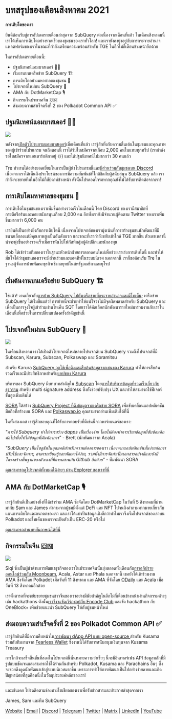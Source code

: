 # บทสรุปของเดือนสิงหาคม 2021

**การเติบโตของเรา**

ยินดีต้อนรับสู่การอัปเดตรายเดือนล่าสุดจาก SubQuery ต่อเนื่องจากเดือนที่แล้ว ในเดือนสิงหาคมนี้เราได้เห็นการเติบโตอย่างรวดเร็วของชุมชนของเราทั่วโลก! และเรายังคงยุ่งอยู่กับการกระจายอำนาจแพลตฟอร์มของเราในขณะที่กำลังเตรียมความพร้อมสำหรับ TGE ในอีกไม่กี่เดือนข้างหน้าอีกด้วย

ในการอัปเดตรายเดือนนี้:

-   ปฐมนิเทศน์แอมบาสเดอร์ 👩‍💼
-   เริ่มงานบนเครือข่าย SubQuery 🏗
-   การเติบโตอย่างมหาศาลของชุมชน 🚀
-   โปรเจกต์ใหม่บน SubQuery 🤝
-   AMA กับ DotMarketCap 🎙
-   กิจกรรมในประเทศจีน 🇨🇳
-   ส่งมอบความสำเร็จครั้งที่ 2 ของ Polkadot Common API ✅

## ปฐมนิเทศน์แอมบาสเดอร์ 👩‍💼

![](https://miro.medium.com/max/1400/0*_nOcsPjhQxta_FPH)

หลังจาก[เปิดตัวโปรแกรมแอมบาสเดอร์](https://subquery.medium.com/introducing-the-subquery-ambassador-program-aa82613ab804)เมื่อเดือนที่แล้ว เรารู้สึกทึ่งกับความตื่นเต้นในชุมชนและคุณภาพของผู้เข้าร่วมโปรแกรม จนถึงตอนนี้ เราได้รับใบสมัครจากเกือบ 2,000 คนในแทบทุกทวีป (เรากำลังรอใบสมัครจากแอนตาร์กติกาอยู่ ☃️) และได้ปฐมนิเทศน์ไปมากกว่า 30 คนแล้ว

Tre ทำงานได้อย่างยอดเยี่ยมในการเป็นผู้นำโปรแกรมนี้และ[มีส่วนร่วมกับชุมชนบน Discord](https://discord.com/invite/78zg8aBSMG) เนื่องจากเราได้เห็นถึงประโยชน์ของการมีความสัมพันธ์ที่ใกล้ชิดกับผู้สนับสนุน SubQuery แล้ว เรากำลังจะขยายทีมในอีกไม่กี่สัปดาห์ข้างหน้า ดังนั้นโปรดอดใจรอหากคุณยังไม่ได้รับการติดต่อจากเรา!

## การเติบโตมหาศาลของชุมชน 🚀

การเติบโตในชุมชนของเราเพิ่มขึ้นอย่างรวดเร็วในเดือนนี้ โดย Discord ของเรามีสมาชิกที่กระตือรือร้นและคอยสนับสนุนเกือบ 2,000 คน อีกทั้งเรายังมีจำนวนผู้ติดตาม Twitter ของเราเพิ่มขึ้นมากกว่า 6,000 คน

เรายินดีเป็นอย่างยิ่งกับการเติบโตนี้ เนื่องจากโปรเจกต์ของเรามุ่งเน้นที่การสร้างชุมชนนักพัฒนาที่มีขนาดเล็กลงแต่มีคุณภาพสูงเป็นอันดับแรก และขณะที่เรากำลังขยับเข้าใกล้ TGE มากขึ้น ตัวเลขเหล่านี้น่าจะพุ่งขึ้นอย่างรวดเร็วเมื่อเราหันไปโฟกัสที่กลุ่มผู้ค้าปลีกและนักลงทุน

Rob ได้เข้าร่วมทีมของเราในฐานะหัวหน้าฝ่ายการตลาดคนใหม่เพื่อช่วยเราเร่งการเติบโตนี้ และทำให้มั่นใจได้ว่าชุมชนของเราจะมีส่วนร่วมและแอคทีฟในระบบนิเวศ นอกจากนี้ เราก็ขอต้อนรับ Tre ในฐานะผู้จัดการฝ่ายพัฒนาธุรกิจเชิงกลยุทธ์ในสหรัฐอเมริกาและยุโรป

## เริ่มต้นงานบนเครือข่าย SubQuery 🏗

ใช่แล้ว! งานเกี่ยวกับ[การย้าย SubQuery ไปยังเครือข่ายที่กระจายอำนาจและมีโทเค็น](https://subquery.medium.com/the-subquery-network-a-summary-46cde0acb010); เครือข่าย SubQuery ได้เริ่มขึ้นแล้ว! การย้ายนี้จะช่วยทำให้แน่ใจว่าไม่มีจุดผิดพลาดสำหรับ SubQuery และเพื่อเป็นการจูงใจผู้เข้าร่วมผ่านโทเค็น SQT โดยเราได้คัดเลือกนักพัฒนารายใหม่มาร่วมงานกับเราในเดือนนี้เพื่อช่วยในการเปลี่ยนแปลงครั้งสำคัญเช่นนี้

## โปรเจกต์ใหม่บน SubQuery 🤝

![](https://miro.medium.com/max/4800/1*yUruZPSKP_0BA6mA72P8xg.gif)

ในเดือนสิงหาคม เราได้เปิดตัวโปรเจกต์ใหม่หลายโปรเจกต์บน SubQuery รวมถึงโปรเจกต์ที่มี Subscan, Karura, Subscan, Polkaswap และ Soramitsu

สำหรับ Karura [SubQuery ถูกใช้เพื่อดึงและสืบค้นข้อมูลจากเชนของ Karura](https://subquery.medium.com/karura-integrates-with-subquery-to-aggregate-and-serve-defi-data-to-kusama-builders-d34f0e722311?source=your_stories_page-------------------------------------) ทำให้การสืบค้นรวดเร็วและมีประสิทธิภาพสำหรับ[แอปของ Karura](https://apps.karura.network/)

บริการของ SubQuery มีบทบาทสำคัญใน [Subscan](https://www.subscan.io/) โดย[การให้บริการข้อมูลที่รวดเร็วเกี่ยวกับธุรกรรม](https://subquery.medium.com/subscans-multi-signature-tool-powered-by-subquery-926da3e4fc25?source=your_stories_page-------------------------------------) สำหรับ multi signature address ซึ่งทั้งช่วยปรับปรุง UX และทำให้สามารถใช้ฟีเจอร์ขั้นสูงเพิ่มเติมได้

[SORA](https://sora.org/) ได้สร้าง [SubQuery Project ที่ดึงข้อมูลจากเครือข่าย SORA](https://subquery.medium.com/sora-integrates-subquery-to-provide-data-to-the-sora-network-5a73f77a40aa?source=your_stories_page-------------------------------------) เพื่อขับเคลื่อนแอปพลิเคชันมือถือที่สร้างบน SORA และ [Polkaswap.io](http://polkaswap.io/) คุณสามารถอ่านเพิ่มเติมได้ที่นี่

ในทั้งสองเคส เรารู้สึกขอบคุณที่ได้รับการตอบรับที่ดีเช่นนี้จากพาร์ทเนอร์ของเรา:

*"การใช้ Subquery ทำให้การสร้าง dapps เป็นเรื่องง่าย โดยไม่ต้องทำการเรียกข้อมูลที่ซับซ้อนอีกต่อไปเพื่อให้ได้ข้อมูลที่ฉันต้องการ"* - Brett (นักพัฒนาจาก Acala)

*"SubQuery เป็นโซลูชันในอุดมคติสำหรับความต้องการของเรา เนื่องจากแอปพลิเคชันนั้นง่ายต่อการปรับใช้และจัดการ, สามารถเรียนรู้และพัฒนาได้ง่าย, รวมทั้งมีการจัดทำเป็นเอกสารอย่างดีและยังมีโครงสร้างพื้นฐานของตัวเองที่มีการผสานกับ Github อีกด้วย"*  - ทีมพัฒนา SORA

[คุณสามารถดูโปรเจกต์ทั้งหมดได้ง่ายๆ ผ่าน Explorer ของเราที่นี่](https://explorer.subquery.network/)

## AMA กับ DotMarketCap 🎙

เรารู้สึกยินดีเป็นอย่างยิ่งที่ได้เข้าร่วม AMA ซึ่งจัดโดย DotMarketCap ในวันที่ 5 สิงหาคมที่ผ่านมากับ Sam และ James คำถามจากผู้ชมมีตั้งแต่ DeFi และ NFT ไปจนถึงคำถามมากมายเกี่ยวกับแผนการเติบโตและอนาคตของเรา และเราได้แบ่งปันข้อมูลเชิงลึกว่าทำไมเราจึงเริ่มโปรเจกต์ของเราบน Polkadot และโทเค็นของเราจะเปิดตัวเป็น ERC-20 หรือไม่

[คุณสามารถอ่านบทสัมภาษณ์ได้ที่นี่](https://dotmarketcap.com/blog-detail/288/ama30-recap-polkawarriors-x-subquery)

## กิจกรรมในจีน 🇨🇳

![](https://miro.medium.com/max/1400/0*A5oqsryFRbGX0MDx)

Siqi ซึ่งเป็นผู้นำด้านการพัฒนาธุรกิจของเราในประเทศจีนนั้นยุ่งตลอดทั้งเดือนกับ[การอภิปรายออนไลน์ร่วมกับ Moonbeam](https://twitter.com/SubQueryNetwork/status/1425293137103122432/photo/1), Acala, Astar และ Phala นอกจากนี้ เธอยังได้เข้าร่วมงาน AMA ซึ่งจัดโดย Polkadot เมื่อวันที่ 11 สิงหาคม และ AMA ที่จัดโดย [ODaily](http://www.odaily.com/) และ Acala เมื่อวันที่ 13 สิงหาคมอีกด้วย

เราตั้งตารอที่จะขยับขยายชุมชนชาวจีนของเราอย่างมีนัยสำคัญในอีกไม่กี่เดือนข้างหน้าผ่านกิจกรรมต่างๆ เช่น hackathons ดังนั้น[เราจึงจะจัดเวิร์กชอปกับ Encode Club](https://www.eventbrite.co.uk/e/polkadot-hackathon-subquery-workshop-tickets-167321106935?aff=ebdsoporgprofile) และจัด hackathon กับ OneBlock+ เพื่อช่วยแนะนำ SubQuery ให้กับผู้ชมหน้าใหม่

## ส่งมอบความสำเร็จครั้งที่ 2 ของ Polkadot Common API ✅

เรารู้สึกยินดีที่มีความคืบหน้าใน[การพัฒนา dApp API แบบ open-source ](https://docs.google.com/document/d/13L8HBwB6VB-n2g274FFFJKORYPJsq744C6H8iEDQ0-0/edit)สำหรับ Kusama ร่วมกับทีมงานจาก [Fearless Wallet](https://fearlesswallet.io/) ซึ่งงานนี้ได้รับการสนับสนุนเงินทุนจาก Kusama Treasury

การใกล้จะเสร็จสิ้นขั้นที่สองในโปรเจกต์นี้นั้นหมายความว่าเร็วๆ นี้จะมีอินเทอร์เฟซ API ข้อมูลหลักที่มีรูปแบบชัดเจนและสามารถใช้ได้ร่วมกันสำหรับ Polkadot, Kusama และ Parachains อื่นๆ ซึ่งจะช่วยดึงดูดนักพัฒนาเข้าสู่ระบบนิเวศมากขึ้น เพราะการทำให้การพัฒนาเป็นไปอย่างง่ายดายและเกิดปัญหาน้อยที่สุดคือหนึ่งในวัตถุประสงค์หลักของเรา!

*****

และเช่นเคย โปรดติดตามช่องทางโซเชียลของเราเพื่อรับข่าวสารและประกาศล่าสุดจากเรา

James, Sam และทีม SubQuery

[Website](https://subquery.network/) | [Email](mailto:hello@subquery.network) | [Discord](https://discord.com/invite/78zg8aBSMG) | [Telegram](https://t.me/subquerynetwork) | [Twitter](https://twitter.com/subquerynetwork) | [Matrix](https://matrix.to/#/#subquery:matrix.org) | [LinkedIn](https://www.linkedin.com/company/subquery) | [YouTube](https://www.youtube.com/channel/UCi1a6NUUjegcLHDFLr7CqLw)
